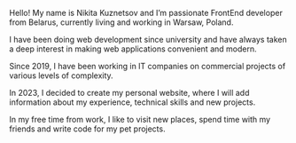 Hello! My name is Nikita Kuznetsov and I’m passionate FrontEnd developer from Belarus, currently living and working in Warsaw, Poland.

I have been doing web development since university and have always taken a deep interest in making web applications convenient and modern.

Since 2019, I have been working in IT companies on commercial projects of various levels of complexity.

In 2023, I decided to create my personal website, where I will add information about my experience, technical skills and new projects.

In my free time from work, I like to visit new places, spend time with my friends and write code for my pet projects.
